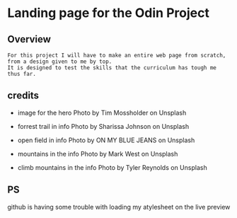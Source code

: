# Landing page for the Odin Project

## Overview

    For this project I will have to make an entire web page from scratch, from a design given to me by top.
    It is designed to test the skills that the curriculum has tough me thus far.

## credits

- image for the hero Photo by Tim Mossholder on Unsplash

- forrest trail in info Photo by Sharissa Johnson on Unsplash

- open field in info Photo by ON MY BLUE JEANS on Unsplash

- mountains in the info Photo by Mark West on Unsplash

- climb mountains in the info Photo by Tyler Reynolds on Unsplash

## PS
 github is having some trouble with loading my atylesheet on the live preview
